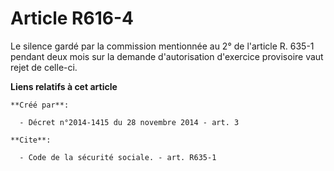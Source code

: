 # Article R616-4

Le silence gardé par la commission mentionnée au 2° de l'article R. 635-1 pendant deux mois sur la demande d'autorisation
d'exercice provisoire vaut rejet de celle-ci.

**Liens relatifs à cet article**

	**Créé par**:

	  - Décret n°2014-1415 du 28 novembre 2014 - art. 3

	**Cite**:

	  - Code de la sécurité sociale. - art. R635-1
